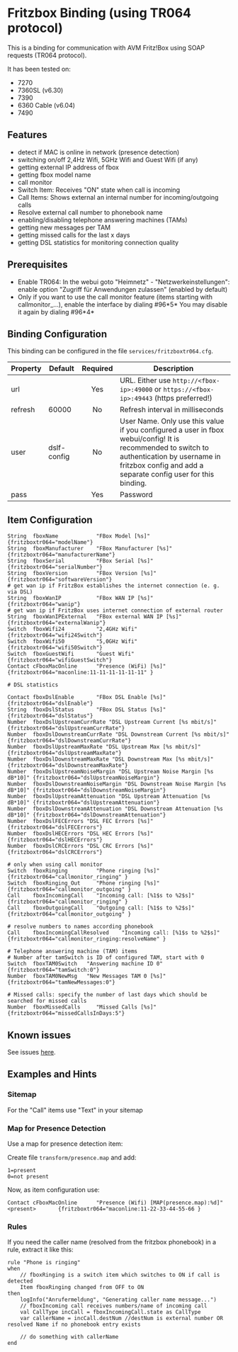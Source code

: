 # Fritzbox Binding (using TR064 protocol)

This is a binding for communication with AVM Fritz!Box using SOAP requests (TR064 protocol).

It has been tested on:

* 7270
* 7360SL (v6.30)
* 7390
* 6360 Cable (v6.04)
* 7490

## Features

* detect if MAC is online in network (presence detection)
* switching on/off 2,4Hz Wifi, 5GHz Wifi and Guest Wifi (if any)
* getting external IP address of fbox
* getting fbox model name
* call monitor
 * Switch Item: Receives "ON" state when call is incoming
 * Call Items: Shows external an internal number for incoming/outgoing calls
 * Resolve external call number to phonebook name
* enabling/disabling telephone answering machines (TAMs) 
* getting new messages per TAM
* getting missed calls for the last x days
* getting DSL statistics for monitoring connection quality

## Prerequisites

* Enable TR064: In the webui goto "Heimnetz" - "Netzwerkeinstellungen": enable option "Zugriff für Anwendungen zulassen" (enabled by default)
* Only if you want to use the call monitor feature (items starting with callmonitor_...), enable the interface by dialing #96\*5\* You may disable it again by dialing #96\*4\*

## Binding Configuration

This binding can be configured in the file `services/fritzboxtr064.cfg`.

| Property | Default | Required | Description |
|----------|---------|:--------:|-------------|
| url      |         |   Yes    | URL. Either use `http://<fbox-ip>:49000` or `https://<fbox-ip>:49443` (https preferred!) |
| refresh  | 60000   |   No     | Refresh interval in milliseconds |
| user     | dslf-config |  No  | User Name.  Only use this value if you configured a user in fbox webui/config!  It is recommended to switch to authentication by username in fritzbox config and add a separate config user for this binding. |
| pass     |         |   Yes    | Password |


## Item Configuration

```
String  fboxName            "FBox Model [%s]"           {fritzboxtr064="modelName"}
String  fboxManufacturer    "FBox Manufacturer [%s]"    {fritzboxtr064="manufacturerName"}
String  fboxSerial          "FBox Serial [%s]"          {fritzboxtr064="serialNumber"}
String  fboxVersion         "FBox Version [%s]"         {fritzboxtr064="softwareVersion"}
# get wan ip if FritzBox establishes the internet connection (e. g. via DSL)
String  fboxWanIP           "FBox WAN IP [%s]"          {fritzboxtr064="wanip"}
# get wan ip if FritzBox uses internet connection of external router
String  fboxWanIPExternal   "FBox external WAN IP [%s]" {fritzboxtr064="externalWanip"}
Switch  fboxWifi24          "2,4GHz Wifi"               {fritzboxtr064="wifi24Switch"}
Switch  fboxWifi50          "5,0GHz Wifi"               {fritzboxtr064="wifi50Switch"}
Switch  fboxGuestWifi       "Guest Wifi"                {fritzboxtr064="wifiGuestSwitch"}
Contact cFboxMacOnline      "Presence (WiFi) [%s]"      {fritzboxtr064="maconline:11-11-11-11-11-11" }

# DSL statistics

Contact fboxDslEnable       "FBox DSL Enable [%s]"      {fritzboxtr064="dslEnable"}
String  fboxDslStatus       "FBox DSL Status [%s]"      {fritzboxtr064="dslStatus"}
Number  fboxDslUpstreamCurrRate "DSL Upstream Current [%s mbit/s]" {fritzboxtr064="dslUpstreamCurrRate"}
Number  fboxDslDownstreamCurrRate "DSL Downstream Current [%s mbit/s]" {fritzboxtr064="dslDownstreamCurrRate"}
Number  fboxDslUpstreamMaxRate "DSL Upstream Max [%s mbit/s]" {fritzboxtr064="dslUpstreamMaxRate"}
Number  fboxDslDownstreamMaxRate "DSL Downstream Max [%s mbit/s]" {fritzboxtr064="dslDownstreamMaxRate"}
Number  fboxDslUpstreamNoiseMargin "DSL Upstream Noise Margin [%s dB*10]" {fritzboxtr064="dslUpstreamNoiseMargin"}
Number  fboxDslDownstreamNoiseMargin "DSL Downstream Noise Margin [%s dB*10]" {fritzboxtr064="dslDownstreamNoiseMargin"}
Number  fboxDslUpstreamAttenuation "DSL Upstream Attenuation [%s dB*10]" {fritzboxtr064="dslUpstreamAttenuation"}
Number  fboxDslDownstreamAttenuation "DSL Downstream Attenuation [%s dB*10]" {fritzboxtr064="dslDownstreamAttenuation"}
Number  fboxDslFECErrors "DSL FEC Errors [%s]" {fritzboxtr064="dslFECErrors"}
Number  fboxDslHECErrors "DSL HEC Errors [%s]" {fritzboxtr064="dslHECErrors"}
Number  fboxDslCRCErrors "DSL CRC Errors [%s]" {fritzboxtr064="dslCRCErrors"}

# only when using call monitor
Switch  fboxRinging         "Phone ringing [%s]"                {fritzboxtr064="callmonitor_ringing" }
Switch  fboxRinging_Out     "Phone ringing [%s]"                {fritzboxtr064="callmonitor_outgoing" }
Call    fboxIncomingCall    "Incoming call: [%1$s to %2$s]"     {fritzboxtr064="callmonitor_ringing" } 
Call    fboxOutgoingCall    "Outgoing call: [%1$s to %2$s]"     {fritzboxtr064="callmonitor_outgoing" }

# resolve numbers to names according phonebook
Call    fboxIncomingCallResolved    "Incoming call: [%1$s to %2$s]"     {fritzboxtr064="callmonitor_ringing:resolveName" } 

# Telephone answering machine (TAM) items
# Number after tamSwitch is ID of configured TAM, start with 0
Switch  fboxTAM0Switch   "Answering machine ID 0"       {fritzboxtr064="tamSwitch:0"}
Number  fboxTAM0NewMsg   "New Messages TAM 0 [%s]"      {fritzboxtr064="tamNewMessages:0"}

# Missed calls: specify the number of last days which should be searched for missed calls
Number  fboxMissedCalls     "Missed Calls [%s]"         {fritzboxtr064="missedCallsInDays:5"}

```

## Known issues

See issues [here](https://github.com/gitbock/fritzboxtr064/issues?q=is%3Aissue+is%3Aclosed).
 

## Examples and Hints

### Sitemap

For the "Call" items use "Text" in your sitemap 

### Map for Presence Detection

Use a map for presence detection item:

Create file `transform/presence.map` and add:

```
1=present
0=not present
```

Now, as item configuration use:

```
Contact cFboxMacOnline      "Presence (Wifi) [MAP(presence.map):%d]"    <present>       {fritzboxtr064="maconline:11-22-33-44-55-66 }
```

### Rules

If you need the caller name (resolved from the fritzbox phonebook) in a rule, extract it like this:

```
rule "Phone is ringing"
when
    // fboxRinging is a switch item which switches to ON if call is detected
    Item fboxRinging changed from OFF to ON 
then
    logInfo("Anrufermeldung", "Generating caller name message...")
    // fboxIncoming call receives numbers/name of incoming call
    val CallType incCall = fboxIncomingCall.state as CallType
    var callerName = incCall.destNum //destNum is external number OR resolved Name if no phonebook entry exists

    // do something with callerName
end
```
